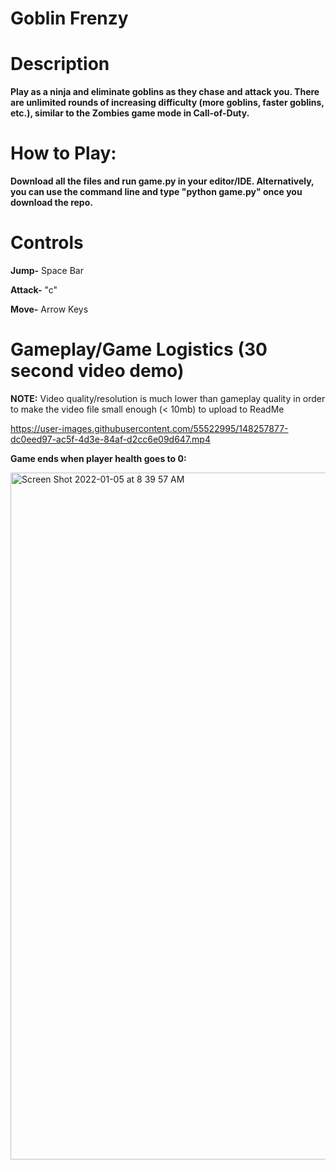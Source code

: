 # Goblin Frenzy

# Description

**Play as a ninja and eliminate goblins as they chase and attack you. There are unlimited rounds of increasing difficulty (more goblins, faster goblins, etc.), similar to the Zombies game mode in Call-of-Duty.**

# How to Play:

**Download all the files and run game.py in your editor/IDE. Alternatively, you can use the command line and type "python game.py" once you download the repo.**

# Controls 

**Jump-** Space Bar   

**Attack-** "c"    

**Move-** Arrow Keys 


# Gameplay/Game Logistics (30 second video demo)

**NOTE:** Video quality/resolution is much lower than gameplay quality in order to make the video file small enough (< 10mb) to upload to ReadMe


https://user-images.githubusercontent.com/55522995/148257877-dc0eed97-ac5f-4d3e-84af-d2cc6e09d647.mp4


**Game ends when player health goes to 0:**


<img width="1099" alt="Screen Shot 2022-01-05 at 8 39 57 AM" src="https://user-images.githubusercontent.com/55522995/148258271-6bd5757e-94be-4280-afad-71775385cfc5.png">






